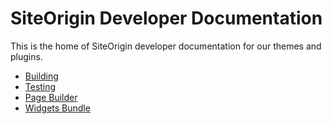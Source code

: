 # SiteOrigin Developer Documentation

This is the home of SiteOrigin developer documentation for our themes and plugins.

* [Building](building.md)
* [Testing](testing.md)
* [Page Builder](page-builder.md)
* [Widgets Bundle](widgets-bundle.md)
